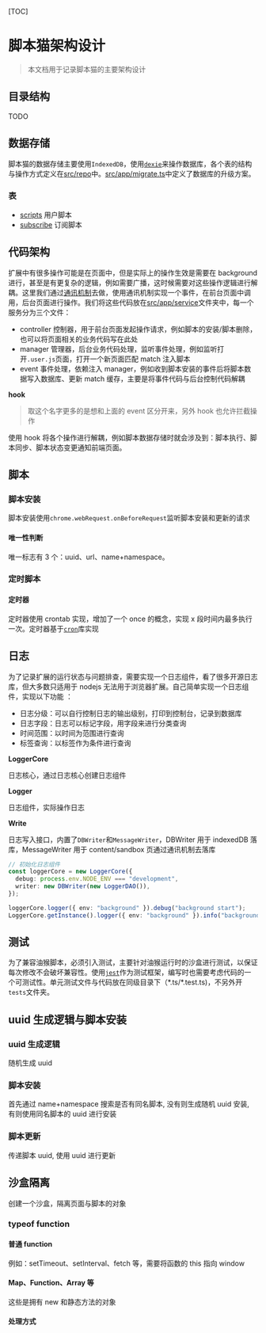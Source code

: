 [TOC]

# 脚本猫架构设计

> 本文档用于记录脚本猫的主要架构设计

## 目录结构

TODO

## 数据存储

脚本猫的数据存储主要使用`IndexedDB`，使用[`dexie`](https://dexie.org/)来操作数据库，各个表的结构与操作方式定义在[src/repo](../src/app/repo)中。[src/app/migrate.ts](../src/app//migrate.ts)中定义了数据库的升级方案。

### 表

- [scripts](../src/app/repo/script.ts) 用户脚本
- [subscribe](../src/app/repo/subscribe.ts) 订阅脚本

## 代码架构

扩展中有很多操作可能是在页面中，但是实际上的操作生效是需要在 background 进行，甚至是有更复杂的逻辑，例如需要广播，这时候需要对这些操作逻辑进行解耦。这里我们通过[通讯机制](./通讯机制.md)去做，使用通讯机制实现一个事件，在前台页面中调用，后台页面进行操作。我们将这些代码放在[src/app/service](../src/app/service)文件夹中，每一个服务分为三个文件：

- controller 控制器，用于前台页面发起操作请求，例如脚本的安装/脚本删除，也可以将页面相关的业务代码写在此处
- manager 管理器，后台业务代码处理，监听事件处理，例如监听打开`.user.js`页面，打开一个新页面匹配 match 注入脚本
- event 事件处理，依赖注入 manager，例如收到脚本安装的事件后将脚本数据写入数据库、更新 match 缓存，主要是将事件代码与后台控制代码解耦

**hook**

> 取这个名字更多的是想和上面的 event 区分开来，另外 hook 也允许拦截操作

使用 hook 将各个操作进行解耦，例如脚本数据存储时就会涉及到：脚本执行、脚本同步、脚本状态变更通知前端页面。

## 脚本

### 脚本安装

脚本安装使用`chrome.webRequest.onBeforeRequest`监听脚本安装和更新的请求

#### 唯一性判断

唯一标志有 3 个：uuid、url、name+namespace。

### 定时脚本

#### 定时器

定时器使用 crontab 实现，增加了一个 once 的概念，实现 x 段时间内最多执行一次。定时器基于[`cron`](https://www.npmjs.com/package/cron)库实现

## 日志

为了记录扩展的运行状态与问题排查，需要实现一个日志组件，看了很多开源日志库，但大多数只适用于 nodejs 无法用于浏览器扩展。自己简单实现一个日志组件，实现以下功能 ：

- 日志分级：可以自行控制日志的输出级别，打印到控制台，记录到数据库
- 日志字段：日志可以标记字段，用字段来进行分类查询
- 时间范围：以时间为范围进行查询
- 标签查询：以标签作为条件进行查询

**LoggerCore**

日志核心，通过日志核心创建日志组件

**Logger**

日志组件，实际操作日志

**Write**

日志写入接口，内置了`DBWriter`和`MessageWriter`，DBWriter 用于 indexedDB 落库，MessageWriter 用于 content/sandbox 页通过通讯机制去落库

```ts
// 初始化日志组件
const loggerCore = new LoggerCore({
  debug: process.env.NODE_ENV === "development",
  writer: new DBWriter(new LoggerDAO()),
});

loggerCore.logger({ env: "background" }).debug("background start");
LoggerCore.getInstance().logger({ env: "background" }).info("background start");
```

## 测试

为了兼容油猴脚本，必须引入测试，主要针对油猴运行时的沙盒进行测试，以保证每次修改不会破坏兼容性。使用[`jest`](https://jestjs.io/zh-Hans/)作为测试框架，编写时也需要考虑代码的一个可测试性。单元测试文件与代码放在同级目录下（\*.ts/\*.test.ts)，不另外开`tests`文件夹。

## uuid 生成逻辑与脚本安装

### uuid 生成逻辑

随机生成 uuid

### 脚本安装

首先通过 name+namespace 搜索是否有同名脚本, 没有则生成随机 uuid 安装, 有则使用同名脚本的 uuid 进行安装

### 脚本更新

传递脚本 uuid, 使用 uuid 进行更新

## 沙盒隔离

创建一个沙盒，隔离页面与脚本的对象

### typeof function

#### 普通 function

例如：setTimeout、setInterval、fetch 等，需要将函数的 this 指向 window

#### Map、Function、Array 等

这些是拥有 new 和静态方法的对象

#### 处理方式

